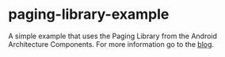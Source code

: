 # paging-library-example
A simple example that uses the Paging Library from the Android Architecture Components. For more information go to the [blog](https://vinarah.com/2017/09/18/a-look-into-the-aac-paging-library/).

